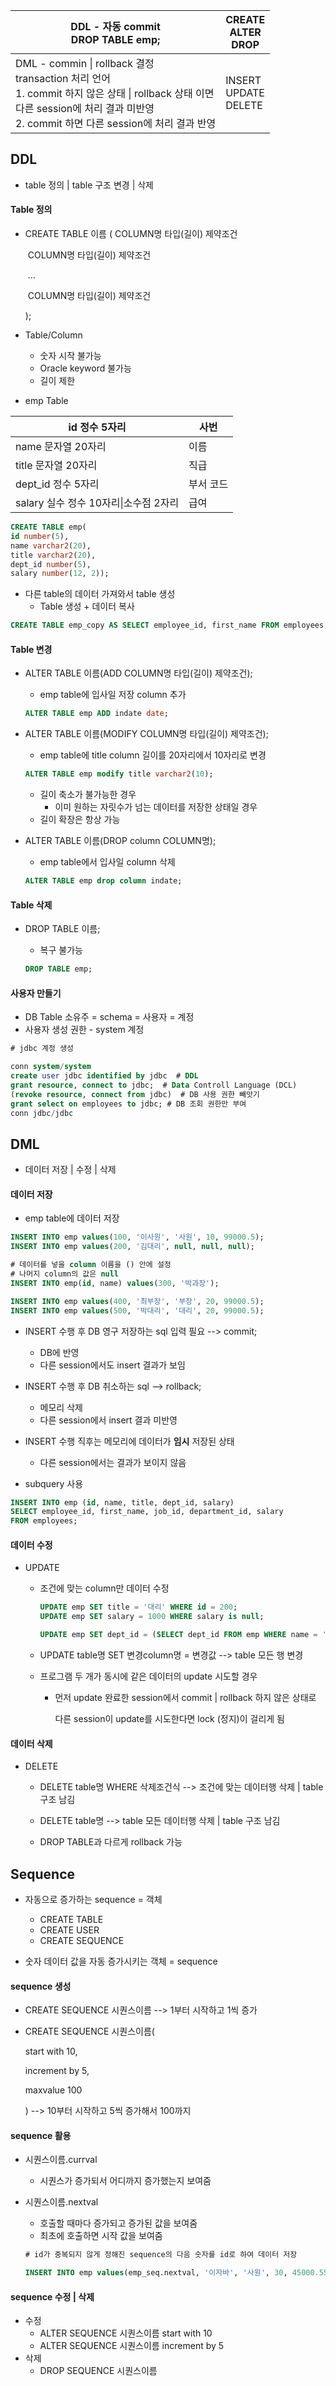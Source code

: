 | DDL - 자동 commit<br />DROP TABLE emp;                       | CREATE<br />ALTER<br />DROP    |
| ------------------------------------------------------------ | ------------------------------ |
| DML - commin \| rollback 결정<br />transaction 처리 언어<br />1. commit 하지 않은 상태 \| rollback 상태 이면<br />다른 session에 처리 결과 미반영<br />2. commit 하면 다른 session에 처리 결과 반영 | INSERT<br />UPDATE<br />DELETE |





## DDL

* table 정의 | table 구조 변경 | 삭제





#### Table 정의

* CREATE TABLE  이름 (
  	COLUMN명 타입(길이) 제약조건

  ​	COLUMN명 타입(길이) 제약조건

  ​	...

  ​	COLUMN명 타입(길이) 제약조건

  );

* Table/Column

  * 숫자 시작 불가능
  * Oracle keyword 불가능
  * 길이 제한

* emp Table

| id 정수 5자리                         | 사번      |
| ------------------------------------- | --------- |
| name 문자열 20자리                    | 이름      |
| title 문자열 20자리                   | 직급      |
| dept_id 정수 5자리                    | 부서 코드 |
| salary 실수 정수 10자리\|소수점 2자리 | 급여      |

```sql
CREATE TABLE emp(
id number(5),
name varchar2(20),
title varchar2(20),
dept_id number(5),
salary number(12, 2));
```

* 다른 table의 데이터 가져와서 table 생성
  * Table 생성 + 데이터 복사

```sql
CREATE TABLE emp_copy AS SELECT employee_id, first_name FROM employees;
```





#### Table 변경

* ALTER TABLE 이름(ADD COLUMN명 타입(길이) 제약조건);

  * emp table에 입사일 저장 column 추가

  ```sql
  ALTER TABLE emp ADD indate date;
  ```

* ALTER TABLE 이름(MODIFY COLUMN명 타입(길이) 제약조건);

  * emp table에 title column 길이를 20자리에서 10자리로 변경

  ```sql
  ALTER TABLE emp modify title varchar2(10);
  ```

  * 길이 축소가 불가능한 경우
    * 이미 원하는 자릿수가 넘는 데이터를 저장한 상태일 경우
  * 길이 확장은 항상 가능

* ALTER TABLE 이름(DROP column COLUMN명);

  * emp table에서 입사일 column 삭제

  ```sql
  ALTER TABLE emp drop column indate;
  ```

  



#### Table 삭제

* DROP TABLE 이름;

  * 복구 불가능

  ```sql
  DROP TABLE emp;
  ```

  



#### 사용자 만들기

* DB Table 소유주 = schema = 사용자 = 계정
* 사용자 생성 권한 - system 계정

```sql
# jdbc 계정 생성

conn system/system
create user jdbc identified by jdbc  # DDL
grant resource, connect to jdbc;  # Data Controll Language (DCL)
(revoke resource, connect from jdbc)  # DB 사용 권한 빼앗기
grant select on employees to jdbc; # DB 조회 권한만 부여
conn jdbc/jdbc
```





## DML

* 데이터 저장 | 수정 | 삭제





#### 데이터 저장

* emp table에 데이터 저장

```sql
INSERT INTO emp values(100, '이사원', '사원', 10, 99000.5);
INSERT INTO emp values(200, '김대리', null, null, null);

# 데이터를 넣을 column 이름을 () 안에 설정
# 나머지 column의 값은 null
INSERT INTO emp(id, name) values(300, '박과장');

INSERT INTO emp values(400, '최부장', '부장', 20, 99000.5);
INSERT INTO emp values(500, '박대리', '대리', 20, 99000.5);
```

* INSERT 수행 후 DB 영구 저장하는 sql 입력 필요 --> commit;
  * DB에 반영
  * 다른 session에서도 insert 결과가 보임
* INSERT 수행 후 DB 취소하는 sql --> rollback;
  * 메모리 삭제
  * 다른 session에서 insert 결과 미반영

* INSERT 수행 직후는 메모리에 데이터가 **임시** 저장된 상태
  * 다른 session에서는 결과가 보이지 않음
* subquery 사용

```sql
INSERT INTO emp (id, name, title, dept_id, salary) 
SELECT employee_id, first_name, job_id, department_id, salary 
FROM employees;  
```





#### 데이터 수정

* UPDATE

  * 조건에 맞는 column만 데이터 수정

    ```sql
    UPDATE emp SET title = '대리' WHERE id = 200;
    UPDATE emp SET salary = 1000 WHERE salary is null;
    
    UPDATE emp SET dept_id = (SELECT dept_id FROM emp WHERE name = '이사원') WHERE name = '박대리';
    ```

  * UPDATE  table명  SET  변경column명 = 변경값 --> table 모든 행 변경

  * 프로그램 두 개가 동시에 같은 데이터의 update 시도할 경우

    * 먼저 update 완료한 session에서 commit | rollback 하지 않은 상태로 

      다른 session이 update를 시도한다면 lock (정지)이 걸리게 됨





#### 데이터 삭제

* DELETE

  * DELETE  table명  WHERE  삭제조건식 --> 조건에 맞는 데이터행 삭제 | table 구조 남김
  * DELETE  table명 --> table 모든 데이터행 삭제 | table 구조 남김

  * DROP TABLE과 다르게 rollback 가능





## Sequence

* 자동으로 증가하는 sequence = 객체
  * CREATE TABLE
  * CREATE USER
  * CREATE SEQUENCE

* 숫자 데이터 값을 자동 증가시키는 객체 = sequence





#### sequence 생성

* CREATE SEQUENCE 시퀀스이름 --> 1부터 시작하고 1씩 증가

* CREATE SEQUENCE 시퀀스이름(

  start with 10,

  increment by 5,

  maxvalue 100

  )  --> 10부터 시작하고 5씩 증가해서 100까지





#### sequence 활용

* 시퀀스이름.currval 

  * 시퀀스가 증가되서 어디까지 증가했는지 보여줌

* 시퀀스이름.nextval 

  * 호출할 때마다 증가되고 증가된 값을 보여줌
  * 최초에 호출하면 시작 값을 보여줌

  ```sql
  # id가 중복되지 않게 정해진 sequence의 다음 숫자를 id로 하여 데이터 저장
  
  INSERT INTO emp values(emp_seq.nextval, '이자바', '사원', 30, 45000.55);
  ```

  





#### sequence 수정 | 삭제

* 수정
  * ALTER SEQUENCE 시퀀스이름 start with 10
  * ALTER SEQUENCE 시퀀스이름 increment by 5
* 삭제
  * DROP SEQUENCE 시퀀스이름